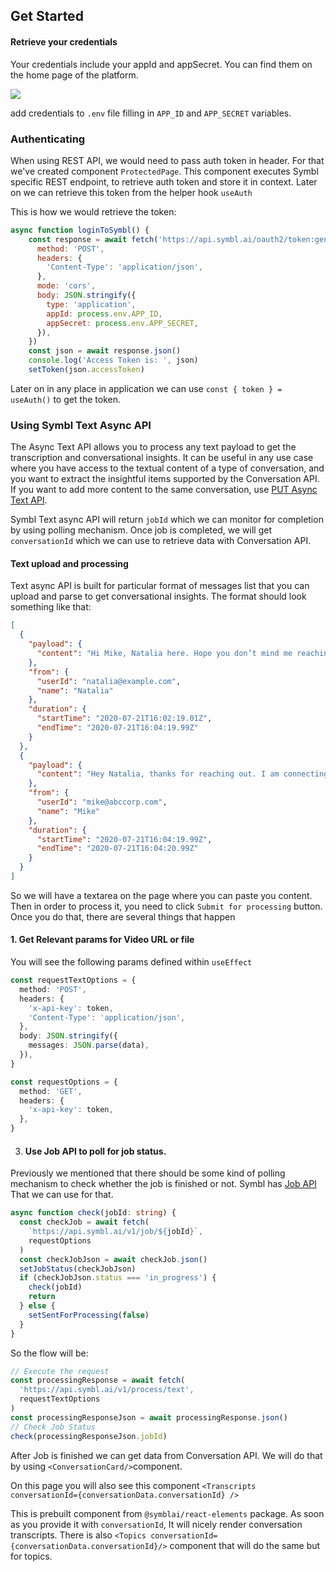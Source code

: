 ## Get Started

#### Retrieve your credentials

Your credentials include your appId and appSecret. You can find them on the home page of the platform.

![](https://docs.symbl.ai/images/credentials-faf6f434.png)

add credentials to `.env` file filling in `APP_ID` and `APP_SECRET` variables.

### Authenticating

When using REST API, we would need to pass auth token in header. For that we've created component `ProtectedPage`. This component executes Symbl specific REST endpoint, to retrieve auth token and store it in context. Later on we can retrieve this token from the helper hook `useAuth`

This is how we would retrieve the token:

```javascript
async function loginToSymbl() {
    const response = await fetch('https://api.symbl.ai/oauth2/token:generate', {
      method: 'POST',
      headers: {
        'Content-Type': 'application/json',
      },
      mode: 'cors',
      body: JSON.stringify({
        type: 'application',
        appId: process.env.APP_ID,
        appSecret: process.env.APP_SECRET,
      }),
    })
    const json = await response.json()
    console.log('Access Token is: ', json)
    setToken(json.accessToken)
```

Later on in any place in application we can use `const { token } = useAuth()` to get the token.

### Using Symbl Text Async API

The Async Text API allows you to process any text payload to get the transcription and conversational insights. It can be useful in any use case where you have access to the textual content of a type of conversation, and you want to extract the insightful items supported by the Conversation API. If you want to add more content to the same conversation, use [PUT Async Text API](https://docs.symbl.ai/#text-api).

Symbl Text async API will return `jobId` which we can monitor for completion by using polling mechanism. Once job is completed, we will get `conversationId` which we can use to retrieve data with Conversation API.

#### Text upload and processing

Text async API is built for particular format of messages list that you can upload and parse to get conversational insights. The format should look something like that:

```json
[
  {
    "payload": {
      "content": "Hi Mike, Natalia here. Hope you don’t mind me reaching out. Who would be the best possible person to discuss internships and student recruitment at ABC Corp? Would you mind pointing me toward the right person and the best way to reach them? Thanks in advance for your help, I really appreciate it!"
    },
    "from": {
      "userId": "natalia@example.com",
      "name": "Natalia"
    },
    "duration": {
      "startTime": "2020-07-21T16:02:19.01Z",
      "endTime": "2020-07-21T16:04:19.99Z"
    }
  },
  {
    "payload": {
      "content": "Hey Natalia, thanks for reaching out. I am connecting you with Steve who handles recruitements for us."
    },
    "from": {
      "userId": "mike@abccorp.com",
      "name": "Mike"
    },
    "duration": {
      "startTime": "2020-07-21T16:04:19.99Z",
      "endTime": "2020-07-21T16:04:20.99Z"
    }
  }
]
```

So we will have a textarea on the page where you can paste you content. Then in order to process it, you need to click `Submit for processing` button. Once you do that, there are several things that happen

#### 1. Get Relevant params for Video URL or file

You will see the following params defined within `useEffect`

```typescript
const requestTextOptions = {
  method: 'POST',
  headers: {
    'x-api-key': token,
    'Content-Type': 'application/json',
  },
  body: JSON.stringify({
    messages: JSON.parse(data),
  }),
}

const requestOptions = {
  method: 'GET',
  headers: {
    'x-api-key': token,
  },
}
```

3. #### Use Job API to poll for job status.

Previously we mentioned that there should be some kind of polling mechanism to check whether the job is finished or not. Symbl has [Job API](https://docs.symbl.ai/#job-api) That we can use for that.

```typescript
async function check(jobId: string) {
  const checkJob = await fetch(
    `https://api.symbl.ai/v1/job/${jobId}`,
    requestOptions
  )
  const checkJobJson = await checkJob.json()
  setJobStatus(checkJobJson)
  if (checkJobJson.status === 'in_progress') {
    check(jobId)
    return
  } else {
    setSentForProcessing(false)
  }
}
```

So the flow will be:

```typescript
// Execute the request
const processingResponse = await fetch(
  'https://api.symbl.ai/v1/process/text',
  requestTextOptions
)
const processingResponseJson = await processingResponse.json()
// Check Job Status
check(processingResponseJson.jobId)
```

After Job is finished we can get data from Conversation API. We will do that by using `<ConversationCard/>`component.

On this page you will also see this component `<Transcripts conversationId={conversationData.conversationId} />`

This is prebuilt component from `@symblai/react-elements` package. As soon as you provide it with `conversationId`, It will nicely render conversation transcripts. There is also `<Topics conversationId={conversationData.conversationId}/>` component that will do the same but for topics.
